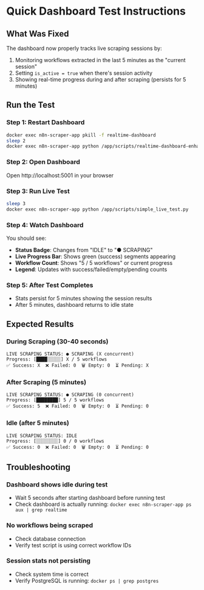 # Quick Dashboard Test Instructions

## What Was Fixed
The dashboard now properly tracks live scraping sessions by:
1. Monitoring workflows extracted in the last 5 minutes as the "current session"
2. Setting `is_active = true` when there's session activity
3. Showing real-time progress during and after scraping (persists for 5 minutes)

## Run the Test

### Step 1: Restart Dashboard
```bash
docker exec n8n-scraper-app pkill -f realtime-dashboard
sleep 2
docker exec n8n-scraper-app python /app/scripts/realtime-dashboard-enhanced.py &
```

### Step 2: Open Dashboard
Open http://localhost:5001 in your browser

### Step 3: Run Live Test
```bash
sleep 3
docker exec n8n-scraper-app python /app/scripts/simple_live_test.py
```

### Step 4: Watch Dashboard
You should see:
- **Status Badge**: Changes from "IDLE" to "● SCRAPING"
- **Live Progress Bar**: Shows green (success) segments appearing
- **Workflow Count**: Shows "5 / 5 workflows" or current progress
- **Legend**: Updates with success/failed/empty/pending counts

### Step 5: After Test Completes
- Stats persist for 5 minutes showing the session results
- After 5 minutes, dashboard returns to idle state

## Expected Results

### During Scraping (30-40 seconds)
```
LIVE SCRAPING STATUS: ● SCRAPING (X concurrent)
Progress: [████░░░░░] X / 5 workflows
✅ Success: X  ❌ Failed: 0  🗑️ Empty: 0  ⏳ Pending: X
```

### After Scraping (5 minutes)
```
LIVE SCRAPING STATUS: ● SCRAPING (0 concurrent)
Progress: [████████] 5 / 5 workflows
✅ Success: 5  ❌ Failed: 0  🗑️ Empty: 0  ⏳ Pending: 0
```

### Idle (after 5 minutes)
```
LIVE SCRAPING STATUS: IDLE
Progress: [░░░░░░░░] 0 / 0 workflows
✅ Success: 0  ❌ Failed: 0  🗑️ Empty: 0  ⏳ Pending: 0
```

## Troubleshooting

### Dashboard shows idle during test
- Wait 5 seconds after starting dashboard before running test
- Check dashboard is actually running: `docker exec n8n-scraper-app ps aux | grep realtime`

### No workflows being scraped
- Check database connection
- Verify test script is using correct workflow IDs

### Session stats not persisting
- Check system time is correct
- Verify PostgreSQL is running: `docker ps | grep postgres`




